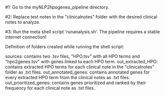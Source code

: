 #1: Go to the myNLP2hpogenes_pipeline directory.

#2: Replace test notes in the "clinicalnotes" folder with the desired clinical notes to analyze.

#3: Run the meta shell script 'runanalysis.sh'. The pipeline requires a stable internet connection!


Definition of folders created while running the shell script:

sources: contains two .tsv files, "HPO.tsv" with all HPO terms and "hpo2genes.tsv" with genes linked to each HPO term.
out_extracted_HPO: contains extracted HPO terms for each clinical note in the "clinicalnotes" folder as .txt files.
out_annotated_genes: contains annotated genes for every extracted HPO term from the clinical notes as .txt files.
out_prioritized_genes: contains genes prioritized and ranked by their frequency for each clinical note as .txt files.
